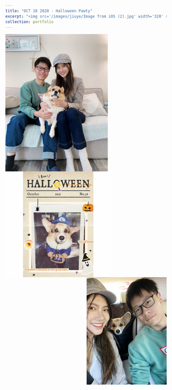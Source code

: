 ```yaml
---
title: "OCT 18 2020 - Halloween Pawty"
excerpt: "<img src='/images/jiuye/Image from iOS (2).jpg' width='320' style='float:left'><img src='/images/jiuye/Image from iOS (3).jpg' width='330' style='float:left'><img src='/images/jiuye/Facetune_18-10-2020-17-24-51.JPG' width='250' style='float:right'>"
collection: portfolio
---
```


<img src='/images/jiuye/Image from iOS (2).jpg' width='320' style='float:left'><img src='/images/jiuye/Image from iOS (3).jpg' width='330' style='float:left'><img src='/images/jiuye/Facetune_18-10-2020-17-24-51.JPG' width='250' style='float:right'>
